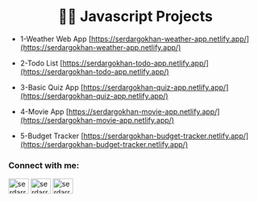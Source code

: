 <h1 align="center">🧑‍💻 Javascript Projects</h1>

- 1-Weather Web App [https://serdargokhan-weather-app.netlify.app/](https://serdargokhan-weather-app.netlify.app/)

- 2-Todo List [https://serdargokhan-todo-app.netlify.app/](https://serdargokhan-todo-app.netlify.app/)

- 3-Basic Quiz App [https://serdargokhan-quiz-app.netlify.app/](https://serdargokhan-quiz-app.netlify.app/)

- 4-Movie App [https://serdargokhan-movie-app.netlify.app/](https://serdargokhan-movie-app.netlify.app/)

- 5-Budget Tracker [https://serdargokhan-budget-tracker.netlify.app/](https://serdargokhan-budget-tracker.netlify.app/)

<h3 align="left">Connect with me:</h3>
<p align="left">
<a href="https://twitter.com/serdarrgokhann" target="blank"><img align="center" src="https://raw.githubusercontent.com/rahuldkjain/github-profile-readme-generator/master/src/images/icons/Social/twitter.svg" alt="serdarrgokhann" height="30" width="40" /></a>
<a href="https://linkedin.com/in/serdarrgokhann" target="blank"><img align="center" src="https://raw.githubusercontent.com/rahuldkjain/github-profile-readme-generator/master/src/images/icons/Social/linked-in-alt.svg" alt="serdarrgokhann" height="30" width="40" /></a>
<a href="https://instagram.com/serdarrgokhann" target="blank"><img align="center" src="https://raw.githubusercontent.com/rahuldkjain/github-profile-readme-generator/master/src/images/icons/Social/instagram.svg" alt="serdarrgokhann" height="30" width="40" /></a>
</p>
